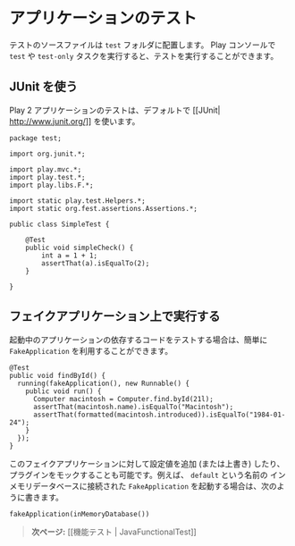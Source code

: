 <!-- translated -->
<!--
# Testing your application
-->
# アプリケーションのテスト

<!--
Test source files must be placed in your application’s `test` folder. You can run tests from the Play console using the `test` and `test-only` tasks.
-->
テストのソースファイルは `test` フォルダに配置します。 Play コンソールで `test` や `test-only` タスクを実行すると、テストを実行することができます。

<!--
## Using JUnit
-->
## JUnit を使う

<!--
The default way to test a Play 2 application is with [[JUnit| http://www.junit.org/]].
-->
Play 2 アプリケーションのテストは、デフォルトで [[JUnit| http://www.junit.org/]] を使います。

```
package test;

import org.junit.*;

import play.mvc.*;
import play.test.*;
import play.libs.F.*;

import static play.test.Helpers.*;
import static org.fest.assertions.Assertions.*;

public class SimpleTest {

    @Test 
    public void simpleCheck() {
        int a = 1 + 1;
        assertThat(a).isEqualTo(2);
    }

}
```

<!--
## Running in a fake application
-->
## フェイクアプリケーション上で実行する

<!--
If the code you want to test depends on a running application, you can easily create a `FakeApplication` on the fly:
-->
起動中のアプリケーションの依存するコードをテストする場合は、簡単に `FakeApplication` を利用することができます。

```
@Test
public void findById() {
  running(fakeApplication(), new Runnable() {
    public void run() {
      Computer macintosh = Computer.find.byId(21l);
      assertThat(macintosh.name).isEqualTo("Macintosh");
      assertThat(formatted(macintosh.introduced)).isEqualTo("1984-01-24");
    }
  });
}
```

<!--
You can also pass (or override) additional application configuration, or mock any plugin. For example to create a `FakeApplication` using a `default` in-memory database:
-->
このフェイクアプリケーションに対して設定値を追加 (または上書き) したり、プラグインをモックすることも可能です。例えば、 `default` という名前の インメモリデータベースに接続された `FakeApplication` を起動する場合は、次のように書きます。

```
fakeApplication(inMemoryDatabase())
```

<!--
> **Next:** [[Writing functional tests | JavaFunctionalTest]]
-->
> **次ページ:** [[機能テスト | JavaFunctionalTest]]